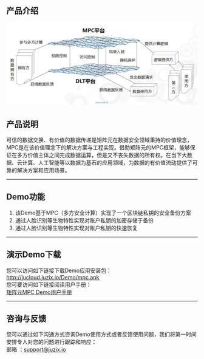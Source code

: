 ## 产品介绍
![enter description here][1]

## 产品说明 ##
可信的数据交换、有价值的数据传递是矩阵元在数据安全领域秉持的价值理念，MPC是在该价值理念下的解决方案与工程实现。借助矩阵元的MPC框架，能够保证在多方价值主体之间完成数据运算，但是又不丧失数据的所有权。在当下大数据、云计算、人工智能等以数据为基石的应用领域，为数据的有价值流动提供了可靠的解决方案和应用场景。

---
## Demo功能 ##
1. 该Demo基于MPC（多方安全计算）实现了一个区块链私钥的安全备份方案  
2. 通过人脸识别等生物特性实现对账户私钥的加密存储于备份  
3. 通过人脸识别等生物特性实现对账户私钥的快速恢复  

---
## 演示Demo下载
您可以访问如下链接下载Demo应用安装包：    
http://jucloud.juzix.io/Demo/mpc.apk   
您可要访问如下链接阅读用户手册：  
[矩阵元MPC Demo用户手册](https://github.com/Juzix/wiki/blob/master/%E7%9F%A9%E9%98%B5%E5%85%83MPC%20Demo%E7%94%A8%E6%88%B7%E6%89%8B%E5%86%8C.pdf)   


---
## 咨询与反馈 ##
您可以通过如下沟通方式咨询Demo使用方式或者反馈使用问题，我们将第一时间安排专人对您的问题进行跟踪和响应：  
邮箱 ：support@juzix.io  


  [1]: https://raw.githubusercontent.com/Juzix/wiki/master/img/mpc-main.png
